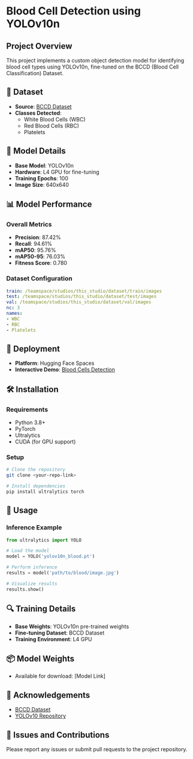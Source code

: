 # Blood Cell Detection using YOLOv10n

## Project Overview
This project implements a custom object detection model for identifying blood cell types using YOLOv10n, fine-tuned on the BCCD (Blood Cell Classification) Dataset.

## 🔬 Dataset
- **Source**: [BCCD Dataset](https://github.com/Shenggan/BCCD_Dataset)
- **Classes Detected**: 
  - White Blood Cells (WBC)
  - Red Blood Cells (RBC)
  - Platelets

## 🤖 Model Details
- **Base Model**: YOLOv10n
- **Hardware**: L4 GPU for fine-tuning
- **Training Epochs**: 100
- **Image Size**: 640x640

## 📊 Model Performance
### Overall Metrics
- **Precision**: 87.42%
- **Recall**: 94.61%
- **mAP50**: 95.76%
- **mAP50-95**: 76.03%
- **Fitness Score**: 0.780

### Dataset Configuration
```yaml
train: /teamspace/studios/this_studio/dataset/train/images  
test: /teamspace/studios/this_studio/dataset/test/images
val: /teamspace/studios/this_studio/dataset/val/images 
nc: 3                          
names:
- WBC
- RBC
- Platelets
```

## 🚀 Deployment
- **Platform**: Hugging Face Spaces
- **Interactive Demo**: [Blood Cells Detection](https://huggingface.co/spaces/vish26/bloodcells-detection)

## 🛠️ Installation

### Requirements
- Python 3.8+
- PyTorch
- Ultralytics
- CUDA (for GPU support)

### Setup
```bash
# Clone the repository
git clone <your-repo-link>

# Install dependencies
pip install ultralytics torch

```

## 📝 Usage

### Inference Example
```python
from ultralytics import YOLO

# Load the model
model = YOLO('yolov10n_blood.pt')

# Perform inference
results = model('path/to/blood/image.jpg')

# Visualize results
results.show()
```

## 🔍 Training Details
- **Base Weights**: YOLOv10n pre-trained weights
- **Fine-tuning Dataset**: BCCD Dataset
- **Training Environment**: L4 GPU

## 📦 Model Weights
- Available for download: [Model Link]

## 🙌 Acknowledgements
- [BCCD Dataset](https://github.com/Shenggan/BCCD_Dataset)
- [YOLOv10 Repository](https://github.com/THU-MIG/yolov10)

## 🐛 Issues and Contributions
Please report any issues or submit pull requests to the project repository.